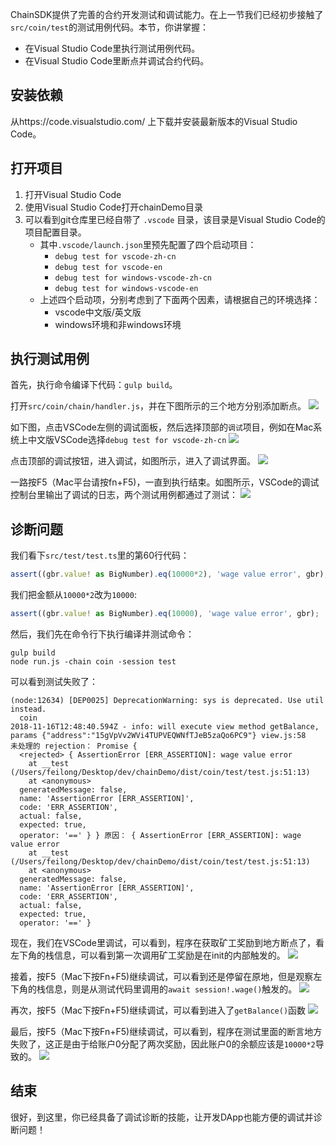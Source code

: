 
ChainSDK提供了完善的合约开发测试和调试能力。在上一节我们已经初步接触了`src/coin/test`的测试用例代码。本节，你讲掌握：
* 在Visual Studio Code里执行测试用例代码。
* 在Visual Studio Code里断点并调试合约代码。

## 安装依赖

从https://code.visualstudio.com/ 上下载并安装最新版本的Visual Studio Code。

## 打开项目

1. 打开Visual Studio Code
2. 使用Visual Studio Code打开chainDemo目录
3. 可以看到git仓库里已经自带了 `.vscode` 目录，该目录是Visual Studio Code的项目配置目录。
    * 其中`.vscode/launch.json`里预先配置了四个启动项目：
        * `debug test for vscode-zh-cn`
        * `debug test for vscode-en`
        * `debug test for windows-vscode-zh-cn`
        * `debug test for windows-vscode-en`
    * 上述四个启动项，分别考虑到了下面两个因素，请根据自己的环境选择：
        * vscode中文版/英文版
        * windows环境和非windows环境

## 执行测试用例

首先，执行命令编译下代码：`gulp build`。

打开`src/coin/chain/handler.js`，并在下图所示的三个地方分别添加断点。
![](img/debug02.jpg)

如下图，点击VSCode左侧的调试面板，然后选择顶部的`调试`项目，例如在Mac系统上中文版VSCode选择`debug test for vscode-zh-cn`
![](img/debug01.jpg)

点击顶部的调试按钮，进入调试，如图所示，进入了调试界面。
![](img/debug03.jpg)

一路按F5（Mac平台请按fn+F5)，一直到执行结束。如图所示，VSCode的调试控制台里输出了调试的日志，两个测试用例都通过了测试：
![](img/debug04.jpg)

## 诊断问题

我们看下`src/test/test.ts`里的第60行代码：
```TypeScript
assert((gbr.value! as BigNumber).eq(10000*2), 'wage value error', gbr);
```

我们把金额从`10000*2`改为`10000`:
```TypeScript
assert((gbr.value! as BigNumber).eq(10000), 'wage value error', gbr);
```

然后，我们先在命令行下执行编译并测试命令：
```
gulp build
node run.js -chain coin -session test
```

可以看到测试失败了：
```
(node:12634) [DEP0025] DeprecationWarning: sys is deprecated. Use util instead.
  coin
2018-11-16T12:48:40.594Z - info: will execute view method getBalance, params {"address":"15gVpVv2WVi4TUPVEQWNfTJeB5zaQo6PC9"} view.js:58
未处理的 rejection： Promise {
  <rejected> { AssertionError [ERR_ASSERTION]: wage value error
    at __test (/Users/feilong/Desktop/dev/chainDemo/dist/coin/test/test.js:51:13)
    at <anonymous>
  generatedMessage: false,
  name: 'AssertionError [ERR_ASSERTION]',
  code: 'ERR_ASSERTION',
  actual: false,
  expected: true,
  operator: '==' } } 原因： { AssertionError [ERR_ASSERTION]: wage value error
    at __test (/Users/feilong/Desktop/dev/chainDemo/dist/coin/test/test.js:51:13)
    at <anonymous>
  generatedMessage: false,
  name: 'AssertionError [ERR_ASSERTION]',
  code: 'ERR_ASSERTION',
  actual: false,
  expected: true,
  operator: '==' }
```

现在，我们在VSCode里调试，可以看到，程序在获取矿工奖励到地方断点了，看左下角的栈信息，可以看到第一次调用矿工奖励是在init的内部触发的。
![](img/debug05.jpg)

接着，按F5（Mac下按Fn+F5)继续调试，可以看到还是停留在原地，但是观察左下角的栈信息，则是从测试代码里调用的`await session!.wage()`触发的。
![](img/debug06.jpg)

再次，按F5（Mac下按Fn+F5)继续调试，可以看到进入了`getBalance()`函数
![](img/debug07.jpg)

最后，按F5（Mac下按Fn+F5)继续调试，可以看到，程序在测试里面的断言地方失败了，这正是由于给账户0分配了两次奖励，因此账户0的余额应该是`10000*2`导致的。
![](img/debug08.jpg)

## 结束

很好，到这里，你已经具备了调试诊断的技能，让开发DApp也能方便的调试并诊断问题！